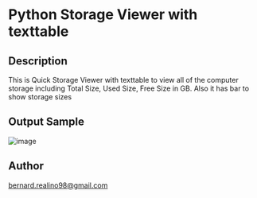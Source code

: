 # Python Storage Viewer with texttable
## Description
This is Quick Storage Viewer with texttable to view all of the computer storage including Total Size, Used Size, Free Size in GB. Also it has bar to show storage sizes

## Output Sample
![image](https://github.com/realino98/Storage-Viewer/assets/63583418/d7a5cf2f-e02e-4e62-8608-aba3b6dbb879)


## Author
bernard.realino98@gmail.com
